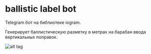 # ballistic label bot

Telegram бот на библиотеке iogram.

Генерирует баллистическую разметку в метрах на барабан ввода вертикальных поправок.


![alt tag](https://i.imgur.com/S9j8p9H.png)
